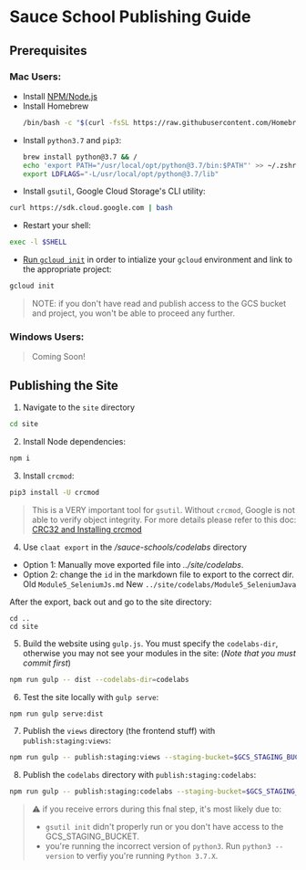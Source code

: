 # Sauce School Publishing Guide

## Prerequisites

### Mac Users:

* Install [NPM/Node.js](https://nodejs.org/en/download/)
* Install Homebrew
  ```sh
  /bin/bash -c "$(curl -fsSL https://raw.githubusercontent.com/Homebrew/install/master/install.sh)"
  ```
* Install `python3.7` and `pip3`:
  ```sh
  brew install python@3.7 && /
  echo 'export PATH="/usr/local/opt/python@3.7/bin:$PATH"' >> ~/.zshrc && /
  export LDFLAGS="-L/usr/local/opt/python@3.7/lib"
  ```
* Install `gsutil`, Google Cloud Storage's CLI utility:
```sh
curl https://sdk.cloud.google.com | bash
```
* Restart your shell:
```sh
exec -l $SHELL
```
* [Run `gcloud init`](https://cloud.google.com/storage/docs/gsutil_install) in order to intialize your `gcloud` environment and link to the appropriate project:
```sh
gcloud init
```
> NOTE: if you don't have read and publish access to the GCS bucket and project, you won't be able to proceed any further.

### Windows Users:

> Coming Soon!

## Publishing the Site
1. Navigate to the `site` directory
```sh
cd site
```
2. Install Node dependencies:
```sh
npm i
```
3. Install `crcmod`:
```sh
pip3 install -U crcmod
```
> This is a VERY important tool for `gsutil`. Without `crcmod`, Google is not able to verify object integrity. For more details please refer to this doc: [CRC32 and Installing crcmod](https://cloud.google.com/storage/docs/gsutil/addlhelp/CRC32CandInstallingcrcmod)

4. Use `claat export` in the _/sauce-schools/codelabs_ directory
  * Option 1: Manually move exported file into _../site/codelabs_.
  * Option 2: change the `id` in the markdown file to export to the correct dir. Old `Module5_SeleniumJs.md` New `../site/codelabs/Module5_SeleniumJava`

After the export, back out and go to the site directory:

```
cd ..
cd site
```


5. Build the website using `gulp.js`. You must specify the `codelabs-dir`, otherwise you may not see your modules in the site: (_Note that you must commit first_)
```sh
npm run gulp -- dist --codelabs-dir=codelabs
```
6. Test the site locally with `gulp serve`:
```sh
npm run gulp serve:dist
```
7. Publish the `views` directory (the frontend stuff) with `publish:staging:views`:
```sh
npm run gulp -- publish:staging:views --staging-bucket=$GCS_STAGING_BUCKET
```
8. Publish the `codelabs` directory with `publish:staging:codelabs`:
```sh
npm run gulp -- publish:staging:codelabs --staging-bucket=$GCS_STAGING_BUCKET
```
> :warning: if you receive errors during this fnal step, it's most likely due to:
> * `gsutil init` didn't properly run or you don't have access to the GCS_STAGING_BUCKET.
> * you're running the incorrect version of `python3`. Run `python3 --version` to verfiy you're running `Python 3.7.X`.
